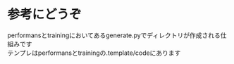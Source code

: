 # 参考にどうぞ

performansとtrainingにおいてあるgenerate.pyでディレクトリが作成される仕組みです<br>
テンプレはperformansとtrainingの.template/codeにあります
